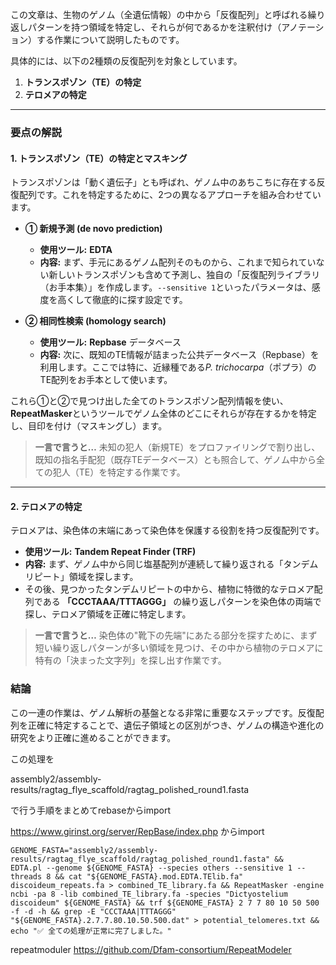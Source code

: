 この文章は、生物のゲノム（全遺伝情報）の中から「反復配列」と呼ばれる繰り返しパターンを持つ領域を特定し、それらが何であるかを注釈付け（アノテーション）する作業について説明したものです。

具体的には、以下の2種類の反復配列を対象としています。

1.  **トランスポゾン（TE）の特定**
2.  **テロメアの特定**

---

### 要点の解説

#### 1. トランスポゾン（TE）の特定とマスキング

トランスポゾンは「動く遺伝子」とも呼ばれ、ゲノム中のあちこちに存在する反復配列です。これを特定するために、2つの異なるアプローチを組み合わせています。

* **① 新規予測 (de novo prediction)**
    * **使用ツール:** **EDTA**
    * **内容:** まず、手元にあるゲノム配列そのものから、これまで知られていない新しいトランスポゾンも含めて予測し、独自の「反復配列ライブラリ（お手本集）」を作成します。`--sensitive 1`といったパラメータは、感度を高くして徹底的に探す設定です。

* **② 相同性検索 (homology search)**
    * **使用ツール:** **Repbase** データベース
    * **内容:** 次に、既知のTE情報が詰まった公共データベース（Repbase）を利用します。ここでは特に、近縁種である*P. trichocarpa*（ポプラ）のTE配列をお手本として使います。

これら①と②で見つけ出した全てのトランスポゾン配列情報を使い、**RepeatMasker**というツールでゲノム全体のどこにそれらが存在するかを特定し、目印を付け（マスキングし）ます。

> **一言で言うと…**
> 未知の犯人（新規TE）をプロファイリングで割り出し、既知の指名手配犯（既存TEデータベース）とも照合して、ゲノム中から全ての犯人（TE）を特定する作業です。

---

#### 2. テロメアの特定

テロメアは、染色体の末端にあって染色体を保護する役割を持つ反復配列です。

* **使用ツール:** **Tandem Repeat Finder (TRF)**
* **内容:** まず、ゲノム中から同じ塩基配列が連続して繰り返される「タンデムリピート」領域を探します。
* その後、見つかったタンデムリピートの中から、植物に特徴的なテロメア配列である **「CCCTAAA/TTTAGGG」** の繰り返しパターンを染色体の両端で探し、テロメア領域を正確に特定します。

> **一言で言うと…**
> 染色体の"靴下の先端"にあたる部分を探すために、まず短い繰り返しパターンが多い領域を見つけ、その中から植物のテロメアに特有の「決まった文字列」を探し出す作業です。

### 結論

この一連の作業は、ゲノム解析の基盤となる非常に重要なステップです。反復配列を正確に特定することで、遺伝子領域との区別がつき、ゲノムの構造や進化の研究をより正確に進めることができます。

この処理を

assembly2/assembly-results/ragtag_flye_scaffold/ragtag_polished_round1.fasta

  

で行う手順をまとめてrebaseからimport

https://www.girinst.org/server/RepBase/index.php
からimport

```
GENOME_FASTA="assembly2/assembly-results/ragtag_flye_scaffold/ragtag_polished_round1.fasta" && 
EDTA.pl --genome ${GENOME_FASTA} --species others --sensitive 1 --threads 8 && cat "${GENOME_FASTA}.mod.EDTA.TElib.fa" discoideum_repeats.fa > combined_TE_library.fa && RepeatMasker -engine ncbi -pa 8 -lib combined_TE_library.fa -species "Dictyostelium discoideum" ${GENOME_FASTA} && trf ${GENOME_FASTA} 2 7 7 80 10 50 500 -f -d -h && grep -E "CCCTAAA|TTTAGGG" "${GENOME_FASTA}.2.7.7.80.10.50.500.dat" > potential_telomeres.txt && echo "✅ 全ての処理が正常に完了しました。"
```

repeatmoduler
https://github.com/Dfam-consortium/RepeatModeler